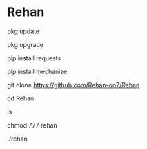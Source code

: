 # Rehan
pkg update

pkg upgrade

pip install requests

pip install mechanize

git clone https://github.com/Rehan-oo7/Rehan

cd Rehan

ls

chmod 777 rehan

./rehan
